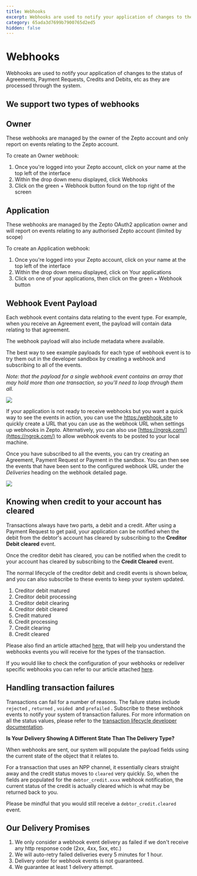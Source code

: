 ```yaml
---
title: Webhooks
excerpt: Webhooks are used to notify your application of changes to the status of Agreements, Payment Requests, Credits and Debits, etc as they are processed through the system
category: 65ada3d7699b7900765d2ed5
hidden: false
---
```


# Webhooks

Webhooks are used to notify your application of changes to the status of Agreements, Payment Requests, Credits and Debits, etc as they are processed through the system.

## We support two types of webhooks

## **Owner**

These webhooks are managed by the owner of the Zepto account and only report on events relating to the Zepto account. 

To create an Owner webhook:

1. Once you're logged into your Zepto account, click on your name at the top left of the interface
1. Within the drop down menu displayed, click Webhooks
1. Click on the green + Webhook button found on the top right of the screen

## **Application**

These webhooks are managed by the Zepto OAuth2 application owner and will report on events relating to any authorised Zepto account (limited by scope)

To create an Application webhook:

1. Once you're logged into your Zepto account, click on your name at the top left of the interface
1. Within the drop down menu displayed, click on Your applications
1. Click on one of your applications, then click on the green + Webhook button

## **Webhook Event Payload**

Each webhook event contains data relating to the event type. For example, when you receive an Agreement event, the payload will contain data relating to that agreement.

The webhook payload will also include metadata where available.

The best way to see example payloads for each type of webhook event is to try them out in the developer sandbox by creating a webhook and subscribing to all of the events.

*Note: that the payload for a single webhook event contains an array that may hold more than one transaction, so you'll need to loop through them all.* 

[![](https://downloads.intercomcdn.com/i/o/145843405/df2ba5b7f1439a35a18922bc/Screen+Shot+2019-09-02+at+5.12.39+pm.png?expires=1619761494&signature=b741439eec1691a83101e70a890a96a4c2ac673ed1522753b2a24f3586ccf0d2)](https://downloads.intercomcdn.com/i/o/145843405/df2ba5b7f1439a35a18922bc/Screen+Shot+2019-09-02+at+5.12.39+pm.png?expires=1619761494&signature=b741439eec1691a83101e70a890a96a4c2ac673ed1522753b2a24f3586ccf0d2)

If your application is not ready to receive webhooks but you want a quick way to see the events in action, you can use the [https:/webhook.site](https://www.webhook.site/) to quickly create a URL that you can use as the webhook URL when settings up webhooks in Zepto. Alternatively, you can also use [https://ngrok.com/](https://ngrok.com/) to allow webhook events to be posted to your local machine.

Once you have subscribed to all the events, you can try creating an Agreement, Payment Request or Payment in the sandbox. You can then see the events that have been sent to the configured webhook URL under the _Deliveries_ heading on the webhook detailed page.

[![](https://downloads.intercomcdn.com/i/o/145842706/9127f96c7741b97ba6e617e2/Screen+Shot+2019-09-02+at+5.36.44+pm.png?expires=1619761494&signature=3639e0f59afdb79748b96b0934dbe5d2639b726d47313495e605692d0a3e1fe6)](https://downloads.intercomcdn.com/i/o/145842706/9127f96c7741b97ba6e617e2/Screen+Shot+2019-09-02+at+5.36.44+pm.png?expires=1619761494&signature=3639e0f59afdb79748b96b0934dbe5d2639b726d47313495e605692d0a3e1fe6)

## **Knowing when credit to your account has cleared**

Transactions always have two parts, a debit and a credit. After using a Payment Request to get paid, your application can be notified when the debit from the debtor's account has cleared by subscribing to the **Creditor Debit cleared** event. 

Once the creditor debit has cleared, you can be notified when the credit to your account has cleared by subscribing to the **Credit Cleared** event.

The normal lifecycle of the creditor debit and credit events is shown below, and you can also subscribe to these events to keep your system updated.

1. Creditor debit matured
1. Creditor debit processing
1. Creditor debit clearing
1. Creditor debit cleared
1. Credit matured
1. Credit processing
1. Credit clearing
1. Credit cleared

Please also find an article attached [here](https://help.zepto.money/en/articles/4882892-webhook-event-flows), that will help you understand the webhooks events you will receive for the types of the transaction.

If you would like to check the configuration of your webhooks or redeliver specific webhooks you can refer to our article attached [here](https://help.zepto.money/en/articles/5806231-webhook-api-endpoints).

## Handling transaction failures

Transactions can fail for a number of reasons. The failure states include `rejected` , `returned` , `voided`  and `prefailed` . Subscribe to these webhook events to notify your system of transaction failures. For more information on all the status values, please refer to the [transaction lifecycle developer documentation](https://docs.zepto.money/#lifecycle).

**Is Your Delivery Showing A Different State Than The Delivery Type?**

When webhooks are sent, our system will populate the payload fields using the current state of the object that it relates to.

For a transaction that uses an NPP channel, it essentially clears straight away and the credit status moves to `cleared` very quickly. So, when the fields are populated for the `debtor_credit.xxxx` webhook notification, the current status of the credit is actually cleared which is what may be returned back to you.

Please be mindful that you would still receive a `debtor_credit.cleared` event.

## Our Delivery Promises

1. We only consider a webhook event delivery as failed if we don't receive any http response code (2xx, 4xx, 5xx, etc.)
1. We will auto-retry failed deliveries every 5 minutes for 1 hour.
1. Delivery order for webhook events is not guaranteed.
1. We guarantee at least 1 delivery attempt.
